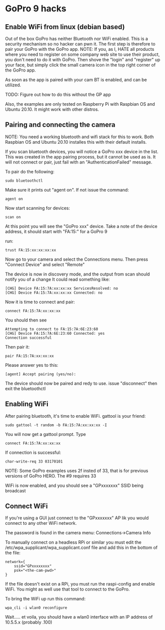 # GoPro 9 hacks

## Enable WiFi from linux (debian based)

Out of the box GoPro has neither Bluetooth nor WiFi enabled. This is a security mechanism so no hacker can pwn it.
The first step is therefore to pair your GoPro with the GoPro app. NOTE: If you, as I, HATE all products where you need to register on some company web site to use their product, you don't need to do it with GoPro. Then shove the "login" and "register" up your face, but simply click the small camera icon in the top right corner of the GoPro app.

As soon as the app is paired with your cam BT is enabled, and can be utilized.

TODO: Figure out how to do this without the GP app

Also, the examples are only tested on Raspberry Pi with Raspbian OS and Ubuntu 20.10. It might work with other distros.

## Pairing and connecting the camera

NOTE: You need a working bluetooth and wifi stack for this to work. Both Raspbian OS and Ubuntu 20.10 installes this 
with their default installs.

If you scan bluetooth devices, you will notice a GoPro xxx device in the list. This was created in the app pairing process,
but it cannot be used as is. It will not connect or pair, just fail with an "AuthenticationFailed" message.

To pair do the following:

```
sudo bluetoothctl
```

Make sure it prints out "agent on". If not issue the command:

```
agent on
```

Now start scanning for devices:
```
scan on
```

At this point you will see the "GoPro xxx" device. Take a note of the device address,
it should start with "FA:15:" for a GoPro 9

run:
```
trust FA:15:xx:xx:xx:xx
```

Now go to your camera and select the Connections menu. Then press "Connect Device"
and select "Remote"

The device is now in discovery mode, and the output from scan should notify you of a change
It could read something like:
```
[CHG] Device FA:15:7A:xx:xx:xx ServicesResolved: no
[CHG] Device FA:15:7A:xx:xx:xx Connected: no
```

Now it is time to connect and pair:
```
connect FA:15:7A:xx:xx:xx
```

You should then see
```
Attempting to connect to FA:15:7A:6E:23:60
[CHG] Device FA:15:7A:6E:23:60 Connected: yes
Connection successful
```

Then pair it:
```
pair FA:15:7A:xx:xx:xx
```

Please answer yes to this:
```
[agent] Accept pairing (yes/no):
```

The device should now be paired and redy to use.
issue "disconnect" then exit the bluetoothctl

## Enabling WiFi

After pairing bluetooth, it's time to enable WiFi.
gattool is your friend:
```
sudo gattool -t random -b FA:15:7A:xx:xx:xx -I
```

You will now get a gattool prompt. Type
```
connect FA:15:7A:xx:xx:xx
```

If connection is successful:
```
char-write-req 33 03170101
```
NOTE: Some GoPro examples uses 2f insted of 33, that is for previous versions of GoPro HERO. The #9 requires 33

WiFi is now enabled, and you should see a "GPxxxxxxx" SSID being broadcast

## Connect WiFi

If you're using a GUI just connect to the "GPxxxxxxx" AP lik you would connect to any other WiFi network.

The password is found in the camera menu: Connections->Camera Info

To manually connect on a headless RPi or similar you must edit the 
/etc/wpa_supplicant/wpa_supplicant.conf file and add this in the bottom of the file:
```
network={
	ssid="GPxxxxxxxx"
	psk="<the-cam-pwd>"
}
```

If the file doesn't exist on  a RPi, you must run the raspi-config and enable WiFi. 
You might as well use that tool to connect to the GoPro.

To bring the WiFi up run this command:
```
wpa_cli -i wlan0 reconfigure
```

Wait..... et voila, you should have a wlan0 interface with an IP address of 10.5.5.x (probably .100)







